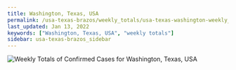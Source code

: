 ```yaml
---
title: Washington, Texas, USA
permalink: /usa-texas-brazos/weekly_totals/usa-texas-washington-weekly_totals.html
last_updated: Jan 13, 2022
keywords: ["Washington, Texas, USA", "weekly totals"]
sidebar: usa-texas-brazos_sidebar
---
```


![Weekly Totals of Confirmed Cases for Washington, Texas, USA](/covid_tracker/images/graphs/usa-texas-washington-weekly_totals_graph.png)
